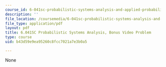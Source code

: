 ```yaml
---
course_id: 6-041sc-probabilistic-systems-analysis-and-applied-probability-fall-2013
description: ''
file_location: /coursemedia/6-041sc-probabilistic-systems-analysis-and-applied-probability-fall-2013/b43d59e9ea95260c8fcc7021a7e3b0a5_MIT6_041SCF13_Lec12BonVid.pdf
file_type: application/pdf
layout: pdf
title: 6.041SC Probabilistic Systems Analysis, Bonus Video Problem
type: course
uid: b43d59e9ea95260c8fcc7021a7e3b0a5

---
```

None